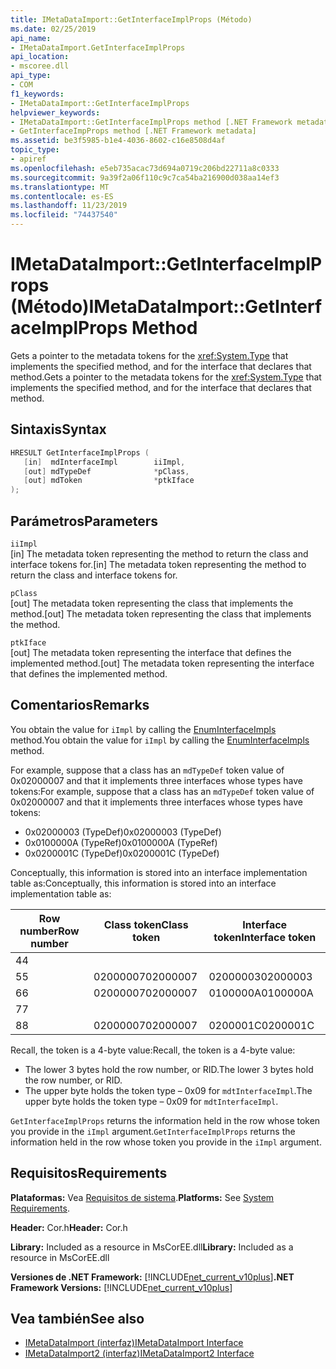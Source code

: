 ```yaml
---
title: IMetaDataImport::GetInterfaceImplProps (Método)
ms.date: 02/25/2019
api_name:
- IMetaDataImport.GetInterfaceImplProps
api_location:
- mscoree.dll
api_type:
- COM
f1_keywords:
- IMetaDataImport::GetInterfaceImplProps
helpviewer_keywords:
- IMetaDataImport::GetInterfaceImplProps method [.NET Framework metadata]
- GetInterfaceImpProps method [.NET Framework metadata]
ms.assetid: be3f5985-b1e4-4036-8602-c16e8508d4af
topic_type:
- apiref
ms.openlocfilehash: e5eb735acac73d694a0719c206bd22711a8c0333
ms.sourcegitcommit: 9a39f2a06f110c9c7ca54ba216900d038aa14ef3
ms.translationtype: MT
ms.contentlocale: es-ES
ms.lasthandoff: 11/23/2019
ms.locfileid: "74437540"
---
```

# <a name="imetadataimportgetinterfaceimplprops-method"></a><span data-ttu-id="0b572-102">IMetaDataImport::GetInterfaceImplProps (Método)</span><span class="sxs-lookup"><span data-stu-id="0b572-102">IMetaDataImport::GetInterfaceImplProps Method</span></span>
<span data-ttu-id="0b572-103">Gets a pointer to the metadata tokens for the <xref:System.Type> that implements the specified method, and for the interface that declares that method.</span><span class="sxs-lookup"><span data-stu-id="0b572-103">Gets a pointer to the metadata tokens for the <xref:System.Type> that implements the specified method, and for the interface that declares that method.</span></span>
  
## <a name="syntax"></a><span data-ttu-id="0b572-104">Sintaxis</span><span class="sxs-lookup"><span data-stu-id="0b572-104">Syntax</span></span>  
  
```cpp  
HRESULT GetInterfaceImplProps (  
   [in]  mdInterfaceImpl        iiImpl,  
   [out] mdTypeDef              *pClass,  
   [out] mdToken                *ptkIface  
);  
```  
  
## <a name="parameters"></a><span data-ttu-id="0b572-105">Parámetros</span><span class="sxs-lookup"><span data-stu-id="0b572-105">Parameters</span></span>  
 `iiImpl`  
 <span data-ttu-id="0b572-106">[in] The metadata token representing the method to return the class and interface tokens for.</span><span class="sxs-lookup"><span data-stu-id="0b572-106">[in] The metadata token representing the method to return the class and interface tokens for.</span></span>  
  
 `pClass`  
 <span data-ttu-id="0b572-107">[out] The metadata token representing the class that implements the method.</span><span class="sxs-lookup"><span data-stu-id="0b572-107">[out] The metadata token representing the class that implements the method.</span></span>  
  
 `ptkIface`  
 <span data-ttu-id="0b572-108">[out] The metadata token representing the interface that defines the implemented method.</span><span class="sxs-lookup"><span data-stu-id="0b572-108">[out] The metadata token representing the interface that defines the implemented method.</span></span>  

## <a name="remarks"></a><span data-ttu-id="0b572-109">Comentarios</span><span class="sxs-lookup"><span data-stu-id="0b572-109">Remarks</span></span>

 <span data-ttu-id="0b572-110">You obtain the value for `iImpl` by calling the [EnumInterfaceImpls](imetadataimport-enuminterfaceimpls-method.md) method.</span><span class="sxs-lookup"><span data-stu-id="0b572-110">You obtain the value for `iImpl` by calling the [EnumInterfaceImpls](imetadataimport-enuminterfaceimpls-method.md) method.</span></span>
 
 <span data-ttu-id="0b572-111">For example, suppose that a class has an `mdTypeDef` token value of 0x02000007 and that it implements three interfaces whose types have tokens:</span><span class="sxs-lookup"><span data-stu-id="0b572-111">For example, suppose that a class has an `mdTypeDef` token value of 0x02000007 and that it implements three interfaces whose types have tokens:</span></span> 

- <span data-ttu-id="0b572-112">0x02000003 (TypeDef)</span><span class="sxs-lookup"><span data-stu-id="0b572-112">0x02000003 (TypeDef)</span></span>
- <span data-ttu-id="0b572-113">0x0100000A (TypeRef)</span><span class="sxs-lookup"><span data-stu-id="0b572-113">0x0100000A (TypeRef)</span></span>
- <span data-ttu-id="0b572-114">0x0200001C (TypeDef)</span><span class="sxs-lookup"><span data-stu-id="0b572-114">0x0200001C (TypeDef)</span></span>

<span data-ttu-id="0b572-115">Conceptually, this information is stored into an interface implementation table as:</span><span class="sxs-lookup"><span data-stu-id="0b572-115">Conceptually, this information is stored into an interface implementation table as:</span></span>

| <span data-ttu-id="0b572-116">Row number</span><span class="sxs-lookup"><span data-stu-id="0b572-116">Row number</span></span> | <span data-ttu-id="0b572-117">Class token</span><span class="sxs-lookup"><span data-stu-id="0b572-117">Class token</span></span> | <span data-ttu-id="0b572-118">Interface token</span><span class="sxs-lookup"><span data-stu-id="0b572-118">Interface token</span></span> |
|------------|-------------|-----------------|
| <span data-ttu-id="0b572-119">4</span><span class="sxs-lookup"><span data-stu-id="0b572-119">4</span></span>          |             |                 |
| <span data-ttu-id="0b572-120">5</span><span class="sxs-lookup"><span data-stu-id="0b572-120">5</span></span>          | <span data-ttu-id="0b572-121">02000007</span><span class="sxs-lookup"><span data-stu-id="0b572-121">02000007</span></span>    | <span data-ttu-id="0b572-122">02000003</span><span class="sxs-lookup"><span data-stu-id="0b572-122">02000003</span></span>        |
| <span data-ttu-id="0b572-123">6</span><span class="sxs-lookup"><span data-stu-id="0b572-123">6</span></span>          | <span data-ttu-id="0b572-124">02000007</span><span class="sxs-lookup"><span data-stu-id="0b572-124">02000007</span></span>    | <span data-ttu-id="0b572-125">0100000A</span><span class="sxs-lookup"><span data-stu-id="0b572-125">0100000A</span></span>        |
| <span data-ttu-id="0b572-126">7</span><span class="sxs-lookup"><span data-stu-id="0b572-126">7</span></span>          |             |                 |
| <span data-ttu-id="0b572-127">8</span><span class="sxs-lookup"><span data-stu-id="0b572-127">8</span></span>          | <span data-ttu-id="0b572-128">02000007</span><span class="sxs-lookup"><span data-stu-id="0b572-128">02000007</span></span>    | <span data-ttu-id="0b572-129">0200001C</span><span class="sxs-lookup"><span data-stu-id="0b572-129">0200001C</span></span>        |

<span data-ttu-id="0b572-130">Recall, the token is a 4-byte value:</span><span class="sxs-lookup"><span data-stu-id="0b572-130">Recall, the token is a 4-byte value:</span></span>

- <span data-ttu-id="0b572-131">The lower 3 bytes hold the row number, or RID.</span><span class="sxs-lookup"><span data-stu-id="0b572-131">The lower 3 bytes hold the row number, or RID.</span></span>
- <span data-ttu-id="0b572-132">The upper byte holds the token type – 0x09 for `mdtInterfaceImpl`.</span><span class="sxs-lookup"><span data-stu-id="0b572-132">The upper byte holds the token type – 0x09 for `mdtInterfaceImpl`.</span></span>

<span data-ttu-id="0b572-133">`GetInterfaceImplProps` returns the information held in the row whose token you provide in the `iImpl` argument.</span><span class="sxs-lookup"><span data-stu-id="0b572-133">`GetInterfaceImplProps` returns the information held in the row whose token you provide in the `iImpl` argument.</span></span> 
  
## <a name="requirements"></a><span data-ttu-id="0b572-134">Requisitos</span><span class="sxs-lookup"><span data-stu-id="0b572-134">Requirements</span></span>  
 <span data-ttu-id="0b572-135">**Plataformas:** Vea [Requisitos de sistema](../../../../docs/framework/get-started/system-requirements.md).</span><span class="sxs-lookup"><span data-stu-id="0b572-135">**Platforms:** See [System Requirements](../../../../docs/framework/get-started/system-requirements.md).</span></span>  
  
 <span data-ttu-id="0b572-136">**Header:** Cor.h</span><span class="sxs-lookup"><span data-stu-id="0b572-136">**Header:** Cor.h</span></span>  
  
 <span data-ttu-id="0b572-137">**Library:** Included as a resource in MsCorEE.dll</span><span class="sxs-lookup"><span data-stu-id="0b572-137">**Library:** Included as a resource in MsCorEE.dll</span></span>  
  
 <span data-ttu-id="0b572-138">**Versiones de .NET Framework:** [!INCLUDE[net_current_v10plus](../../../../includes/net-current-v10plus-md.md)]</span><span class="sxs-lookup"><span data-stu-id="0b572-138">**.NET Framework Versions:** [!INCLUDE[net_current_v10plus](../../../../includes/net-current-v10plus-md.md)]</span></span>  
  
## <a name="see-also"></a><span data-ttu-id="0b572-139">Vea también</span><span class="sxs-lookup"><span data-stu-id="0b572-139">See also</span></span>

- [<span data-ttu-id="0b572-140">IMetaDataImport (interfaz)</span><span class="sxs-lookup"><span data-stu-id="0b572-140">IMetaDataImport Interface</span></span>](../../../../docs/framework/unmanaged-api/metadata/imetadataimport-interface.md)
- [<span data-ttu-id="0b572-141">IMetaDataImport2 (interfaz)</span><span class="sxs-lookup"><span data-stu-id="0b572-141">IMetaDataImport2 Interface</span></span>](../../../../docs/framework/unmanaged-api/metadata/imetadataimport2-interface.md)

